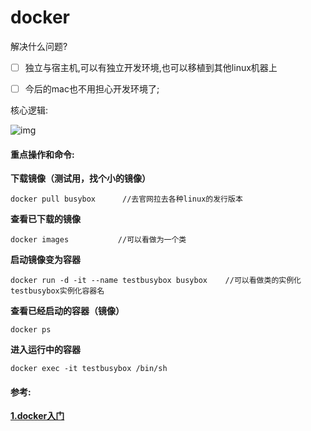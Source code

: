 # docker

解决什么问题?

- [ ] 独立与宿主机,可以有独立开发环境,也可以移植到其他linux机器上
- [ ] 今后的mac也不用担心开发环境了;





核心逻辑:

![img](https://imgconvert.csdnimg.cn/aHR0cHM6Ly91c2VyLWdvbGQtY2RuLnhpdHUuaW8vMjAyMC8xLzQvMTZmNmUwYjM4MDVlNjAyNw?x-oss-process=image/format,png)





#### 重点操作和命令:

**下载镜像（测试用，找个小的镜像）**

```
docker pull busybox      //去官网拉去各种linux的发行版本
```

 **查看已下载的镜像**

```
docker images           //可以看做为一个类
```

**启动镜像变为容器**

```
docker run -d -it --name testbusybox busybox    //可以看做类的实例化 testbusybox实例化容器名
```

**查看已经启动的容器（镜像）**

```
docker ps
```
 **进入运行中的容器**

```
docker exec -it testbusybox /bin/sh
```





#### 参考:

[**1.docker入门**](https://www.cnblogs.com/aoeiuv/category/907475.html)

